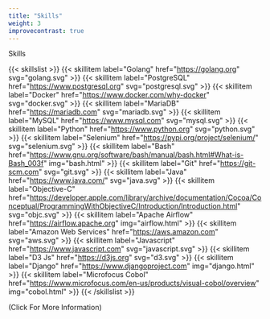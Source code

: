 ```yaml
---
title: "Skills"
weight: 3
improvecontrast: true
---
```


Skills

{{< skillslist >}}
  {{< skillitem label="Golang" href="https://golang.org" svg="golang.svg" >}}
  {{< skillitem label="PostgreSQL" href="https://www.postgresql.org" svg="postgresql.svg" >}}
  {{< skillitem label="Docker" href="https://www.docker.com/why-docker" svg="docker.svg" >}}
  {{< skillitem label="MariaDB" href="https://mariadb.com" svg="mariadb.svg" >}}
  {{< skillitem label="MySQL" href="https://www.mysql.com" svg="mysql.svg" >}}
  {{< skillitem label="Python" href="https://www.python.org" svg="python.svg" >}}
  {{< skillitem label="Selenium" href="https://pypi.org/project/selenium/" svg="selenium.svg" >}}
  {{< skillitem label="Bash" href="https://www.gnu.org/software/bash/manual/bash.html#What-is-Bash_003f" img="bash.html" >}}
  {{< skillitem label="Git" href="https://git-scm.com" svg="git.svg" >}}
  {{< skillitem label="Java" href="https://www.java.com/" svg="java.svg" >}}
  {{< skillitem label="Objective-C" href="https://developer.apple.com/library/archive/documentation/Cocoa/Conceptual/ProgrammingWithObjectiveC/Introduction/Introduction.html" svg="objc.svg" >}}
  {{< skillitem label="Apache Airflow" href="https://airflow.apache.org" img="airflow.html" >}}
  {{< skillitem label="Amazon Web Services" href="https://aws.amazon.com" svg="aws.svg" >}}
  {{< skillitem label="Javascript" href="https://www.javascript.com" svg="javascript.svg" >}}
  {{< skillitem label="D3 Js" href="https://d3js.org" svg="d3.svg" >}}
  {{< skillitem label="Django" href="https://www.djangoproject.com" img="django.html" >}}
  {{< skillitem label="Microfocus Cobol" href="https://www.microfocus.com/en-us/products/visual-cobol/overview" img="cobol.html" >}}
{{< /skillslist >}}

(Click For More Information)
